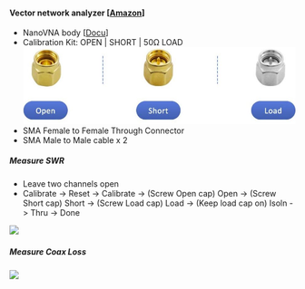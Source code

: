 #### Vector network analyzer [[Amazon](https://www.amazon.com/gp/product/B07T6LXNTV)] 
* NanoVNA body [[Docu](http://nanovna.com/)]
* Calibration Kit: OPEN | SHORT | 50Ω LOAD  
<img src="calibration_kit.jpg"></img>
* SMA Female to Female Through Connector
* SMA Male to Male cable x 2  
##### Measure SWR
* Leave two channels open
* Calibrate -> Reset -> Calibrate -> (Screw Open cap) Open -> (Screw Short cap) Short -> (Screw Load cap) Load -> (Keep load cap on) Isoln -> Thru -> Done 

[<img src="http://img.youtube.com/vi/QJYeFpiqY8c/0.jpg"></img>](https://www.youtube.com/watch?v=QJYeFpiqY8c "SWR")
##### Measure Coax Loss 
[<img src="http://img.youtube.com/vi/mU71rGUKlBI/0.jpg"></img>](https://www.youtube.com/watch?v=mU71rGUKlBI "Loss")
